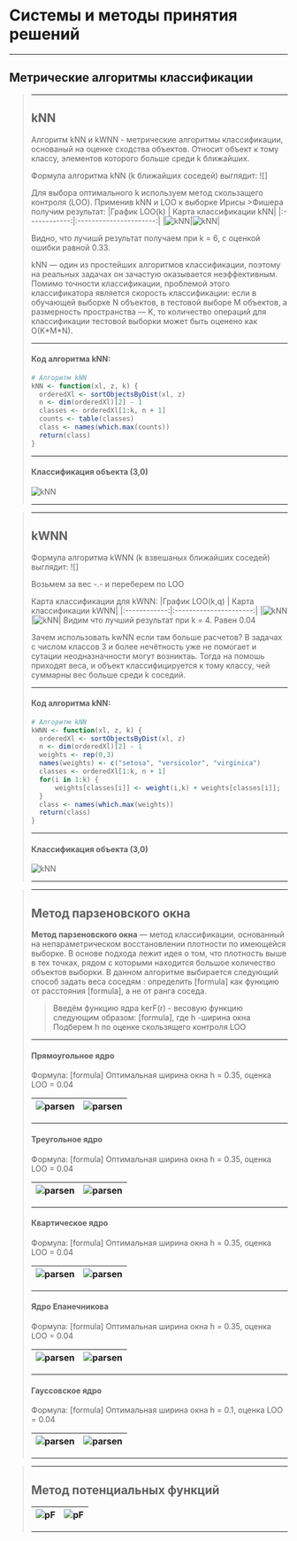# Системы и методы принятия решений
---

## Метрические алгоритмы классификации

>---
>## kNN
>
>Алгоритм kNN и kWNN - метрические алгоритмы классификации, основаный на оценке сходства объектов. Относит объект к тому классу, элементов которого больше среди k ближайших.
>
>Формула алгоритма kNN (k ближайших соседей) выглядит: ![]
>
>Для выбора оптимального k используем метод скользащего контроля (LOO). Применив kNN и LOO к выборке Ирисы >Фишера получим результат:
>|График LOO(k) | Карта классификации kNN|
>|:------------:|:----------------------:|
>|![kNN](knn/LOO_knn.svg)|![kNN](knn/knn_map.svg)|
>
>Видно, что лучишй результат получаем при k = 6, с оценкой ошибки равной 0.33.
>
>kNN — один из простейших алгоритмов классификации, поэтому на реальных задачах он зачастую оказывается неэффективным. Помимо точности классификации, проблемой этого классификатора является скорость классификации: если в обучающей выборке N объектов, в тестовой выборе M объектов, а размерность пространства — K, то количество операций для классификации тестовой выборки может быть оценено как O(K\*M\*N).
>
>---
>
>#### Код алгоритма kNN:
>
>```r
># Алгоритм kNN
>kNN <- function(xl, z, k) {
>	orderedXl <- sortObjectsByDist(xl, z)
>	n <- dim(orderedXl)[2] - 1
>	classes <- orderedXl[1:k, n + 1]
>	counts <- table(classes)
>	class <- names(which.max(counts))
>	return(class)
>}
>```
>
>---
>
>#### Классификация объекта (3,0)
>
>![kNN](knn/knn_with_loo.svg)
>
>---

>---
>## kWNN
>Формула алгоритма kWNN (k взвешаных ближайших соседей) выглядит: ![]
>
>Возьмем за вес -.- и переберем по LOO
>
>
>Карта классификации для kWNN:
>|График LOO(k,q) | Карта классификации kWNN|
>|:------------:|:----------------------:|
>|![kNN](knn/LOO_kwnn.svg)|![kNN](knn/kwnn_map.svg)|
>Видим что лучший результат при k = 4. Равен 0.04
>
>Зачем использовать kwNN если там больше расчетов? В задачах с числом классов 3 и более нечётность уже не помогает и сутации неодназначности могут возниктаь. Тогда на помошь приходят веса, и объект классифицируется к тому классу, чей суммарны вес больше среди k соседий.
>
>---
>
>#### Код алгоритма kNN:
>
>```r
># Алгоритм kNN
>kWNN <- function(xl, z, k) {
>	orderedXl <- sortObjectsByDist(xl, z)
>	n <- dim(orderedXl)[2] - 1
>	weights <- rep(0,3)
>  	names(weights) <- c("setosa", "versicolor", "virginica")
>	classes <- orderedXl[1:k, n + 1]
>	for(i in 1:k) {
>		weights[classes[i]] <- weight(i,k) + weights[classes[i]];
>	}
>	class <- names(which.max(weights))
>	return(class)
>}
>```
>
>---
>
>#### Классификация объекта (3,0)
>
>![kNN](knn/kwnn_with_loo.svg)
>
>---

>---
>## Метод парзеновского окна
>
>**Метод парзеновского окна** — метод классификации, основанный на непараметрическом восстановлении плотности по имеющейся выборке. В основе подхода лежит идея о том, что плотность выше в тех точках, рядом с которыми находится большое количество объектов выборки. В данном алгоритме выбирается следующий способ задать веса соседям : определить [formula] как функцию от расстояния [formula], а не от ранга соседа. 
>
>> Введём функцию ядра kerF(r) - весовую функцию следующим образом: [formula], где h -ширина окна
>> Подберем h по оценке скользящего контроля LOO
> ---
>#### Прямоугольное ядро
>
> Формула: [formula]
> Оптимальная ширина окна h = 0.35, оценка LOO = 0.04
> 
>
>|![parsen](parsen/RectKerLOO.svg)|![parsen](parsen/RectKerMap.svg)|
>|:------------------------------:|:------------------------------:|
> ---
>#### Треугольное ядро
>
> Формула: [formula]
> Оптимальная ширина окна h = 0.35, оценка LOO = 0.04
> 
>
>|![parsen](parsen/TriaKerLOO.svg)|![parsen](parsen/TriaKerMap.svg)|
>|:------------------------------:|:------------------------------:|
> ---
>#### Квартическое  ядро
>
> Формула: [formula]
> Оптимальная ширина окна h = 0.35, оценка LOO = 0.04
> 
>
>|![parsen](parsen/QuarKerLOO.svg)|![parsen](parsen/QuarKerMap.svg)|
>|:------------------------------:|:------------------------------:|
> ---
>#### Ядро Епанечникова
>
> Формула: [formula]
> Оптимальная ширина окна h = 0.35, оценка LOO = 0.04
> 
>
>|![parsen](parsen/EpanKerLOO.svg)|![parsen](parsen/EpanKerMap.svg)|
>|:------------------------------:|:------------------------------:|
> ---
>#### Гауссовское ядро
>
> Формула: [formula]
> Оптимальная ширина окна h = 0.1, оценка LOO = 0.04
> 
>
>|![parsen](parsen/GausKerLOO.svg)|![parsen](parsen/GausKerMap.svg)|
>|:------------------------------:|:------------------------------:|
>
>---

>---
> ## Метод потенциальных функций
>
>|![pF](potentialFunctions/PF.svg)|![pF](potentialFunctions/PFMap.svg)|
>|:------------------------------:|:---------------------------------:|
>---